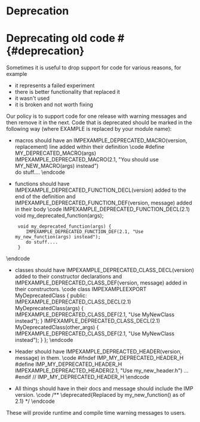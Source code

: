 # Deprecation #

# Deprecating old code # {#deprecation}

Sometimes it is useful to drop support for code for various reasons, for example
- it represents a failed experiment
- there is better functionality that replaced it
- it wasn't used
- it is broken and not worth fixing

Our policy is to support code for one release with warning messages and then remove it in the next. Code
that is deprecated should be marked in the following way (where EXAMPLE is replaced by your module name):
- macros should have an IMPEXAMPLE_DEPRECATED_MACRO(version, replacement) line added within their definition
\code
#define MY_DEPRECATED_MACRO(args)                                                     \
        IMPEXAMPLE_DEPRECATED_MACRO(2.1, "You should use MY_NEW_MACRO(args) instead") \
        do stuff....
\endcode
- functions should have IMPEXAMPLE_DEPRECATED_FUNCTION_DECL(version) added to the end of the definition and IMPEXAMPLE_DEPRECATED_FUNCTION_DEF(version, message) added in their body
\code
       IMPEXAMPLE_DEPRECATED_FUNCTION_DECL(2.1)
         void my_deprecated_function(args);

       void my_deprecated_function(args) {
          IMPEXAMPLE_DEPRECATED_FUNCTION_DEF(2.1, "Use my_new_function(args) instead");
          do stuff....
       }
\endcode
- classes should have IMPEXAMPLE_DEPRECATED_CLASS_DECL(version) added to their constructor declarations and IMPEXAMPLE_DEPRECATED_CLASS_DEF(version, message) added in their constructors.
\code
     class IMPEXAMPLEEXPORT MyDeprecatedClass {
     public:
        IMPEXAMPLE_DEPRECATED_CLASS_DECL(2.1)
          MyDeprecatedClass(args) {
             IMPEXAMPLE_DEPRECATED_CLASS_DEF(2.1, "Use MyNewClass instead");
          }
        IMPEXAMPLE_DEPRECATED_CLASS_DECL(2.1)
          MyDeprecatedClass(other_args) {
             IMPEXAMPLE_DEPRECATED_CLASS_DEF(2.1, "Use MyNewClass instead");
          }
     };
\endcode
- Header should have IMPEXAMPLE_DEPREACTED_HEADER(version, message) in them.
\code
#ifndef IMP_MY_DEPRECATED_HEADER_H
#define IMP_MY_DEPRECATED_HEADER_H
IMPEXAMPLE_DEPREACTED_HEADER(2.1, "Use my_new_header.h")
...
#endif // IMP_MY_DEPRECATED_HEADER_H
\endcode

- All things should have in their docs and message should include the IMP version.
\code
/** \deprecated{Replaced by my_new_function() as of 2.1} */
\endcode

These will provide runtime and compile time warning messages to users.